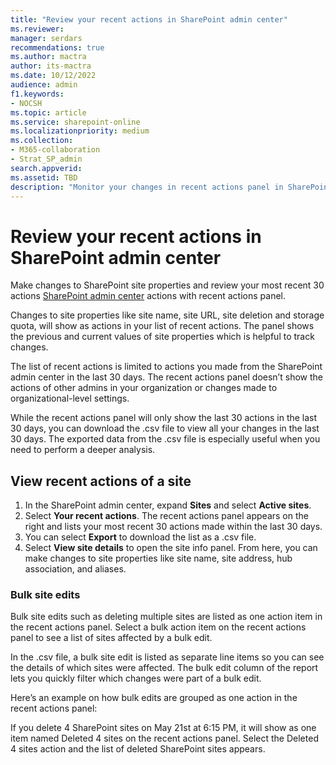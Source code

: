 ```yaml
---
title: "Review your recent actions in SharePoint admin center"
ms.reviewer: 
manager: serdars
recommendations: true
ms.author: mactra
author: its-mactra
ms.date: 10/12/2022
audience: admin
f1.keywords:
- NOCSH 
ms.topic: article
ms.service: sharepoint-online
ms.localizationpriority: medium
ms.collection:
- M365-collaboration
- Strat_SP_admin
search.appverid:
ms.assetid: TBD
description: "Monitor your changes in recent actions panel in SharePoint admin center"
---
```

# Review your recent actions in SharePoint admin center

Make changes to SharePoint site properties and review your most recent 30 actions [SharePoint admin center](/sharepoint/get-started-new-admin-center) actions with recent actions panel.

Changes to site properties like site name, site URL, site deletion and storage quota, will show as actions in your list of recent actions. The panel shows the previous and current values of site properties which is helpful to track changes.

The list of recent actions is limited to actions you made from the SharePoint admin center in the last 30 days. The recent actions panel doesn’t show the actions of other admins in your organization or changes made to organizational-level settings.  

While the recent actions panel will only show the last 30 actions in the last 30 days, you can download the .csv file to view all your changes in the last 30 days. The exported data from the .csv file is especially useful when you need to perform a deeper analysis.

## View recent actions of a site

1. In  the SharePoint admin center, expand **Sites** and select **Active sites**.
2. Select **Your recent actions**. The recent actions panel appears on the right and lists your most recent 30 actions made within the last 30 days.
3. You can select **Export** to download the list as a .csv file.
4. Select **View site details** to open the site info panel. From here, you can make changes to site properties like site name, site address, hub association, and aliases.

### Bulk site edits

Bulk site edits such as deleting multiple sites are listed as one action item in the recent actions panel. Select a bulk action item on the recent actions panel to see a list of sites affected by a bulk edit.

In the .csv file, a bulk site edit is listed as separate line items so you can see the details of which sites were affected. The bulk edit column of the report lets you quickly filter which changes were part of a bulk edit.

Here’s an example on how bulk edits are grouped as one action in the recent actions panel:

If you delete 4 SharePoint sites on May 21st at 6:15 PM, it will show as one item named Deleted 4 sites on the recent actions panel. Select the Deleted 4 sites action and the list of deleted SharePoint sites appears.
